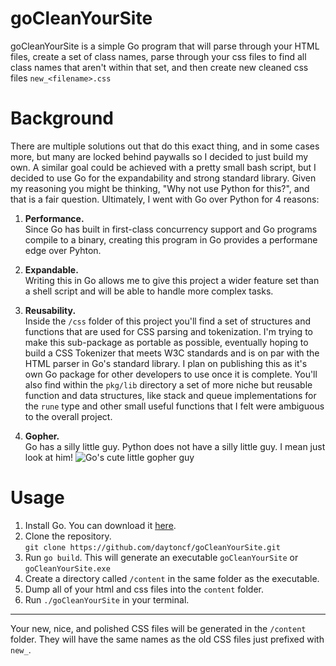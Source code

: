 # goCleanYourSite
goCleanYourSite is a simple Go program that will parse through your HTML files, create a set of class names, parse through your css files to find all class names that aren't within that set, and then create new cleaned css files `new_<filename>.css`

# Background
There are multiple solutions out that do this exact thing, and in some cases more, but many are locked behind paywalls so I decided to just build my own.
A similar goal could be achieved with a pretty small bash script, but I decided to use Go for the expandability and strong standard library.
Given my reasoning you might be thinking, "Why not use Python for this?", and that is a fair question. Ultimately, I went with Go over Python for 4 reasons:

1. **Performance.**  
Since Go has built in first-class concurrency support and Go programs compile to a binary, creating this program in Go provides a performane edge over Pyhton.

2. **Expandable.**  
Writing this in Go allows me to give this project a wider feature set than a shell script and will be able to handle more complex tasks. 

3. **Reusability.**  
Inside the `/css` folder of this project you'll find a set of structures and functions that are used for CSS parsing and tokenization. I'm trying to make this sub-package as portable as possible, eventually hoping to build a CSS Tokenizer that meets W3C standards and is on par with the HTML parser in Go's standard library. I plan on publishing this as it's own Go package for other developers to use once it is complete. You'll also find within the `pkg/lib` directory a set of more niche but reusable function and data structures, like stack and queue implementations for the `rune` type and other small useful functions that I felt were ambiguous to the overall project.

4. **Gopher.**  
Go has a silly little guy. Python does not have a silly little guy. I mean just look at him!
![Go's cute little gopher guy](https://go.dev/blog/gopher/header.jpg)

# Usage
1. Install Go. You can download it [here](https://go.dev/dl/).
2. Clone the repository.  
`git clone https://github.com/daytoncf/goCleanYourSite.git`
3. Run `go build`. This will generate an executable `goCleanYourSite` or `goCleanYourSite.exe`
4. Create a directory called `/content` in the same folder as the executable. 
5. Dump all of your html and css files into the `content` folder.
6. Run `./goCleanYourSite` in your terminal.
---
Your new, nice, and polished CSS files will be generated in the `/content` folder. They will have the same names as the old CSS files just prefixed with `new_`.
